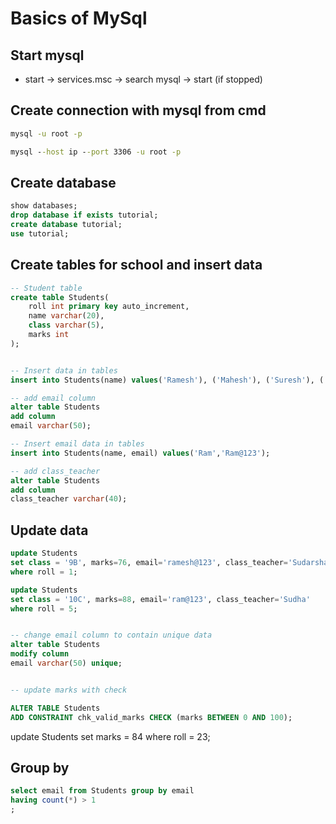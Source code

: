 # Basics of MySql

## Start mysql
- start -> services.msc -> search mysql -> start (if stopped)

## Create connection with mysql from cmd
```cmd
mysql -u root -p

mysql --host ip --port 3306 -u root -p
```

## Create database
```sql
show databases;
drop database if exists tutorial;
create database tutorial;
use tutorial;
```

## Create tables for school and insert data
```sql
-- Student table
create table Students(
	roll int primary key auto_increment,
	name varchar(20),
    class varchar(5),
	marks int
);


-- Insert data in tables
insert into Students(name) values('Ramesh'), ('Mahesh'), ('Suresh'), ('Mukesh');

-- add email column
alter table Students
add column
email varchar(50);

-- Insert email data in tables
insert into Students(name, email) values('Ram','Ram@123');

-- add class_teacher
alter table Students 
add column
class_teacher varchar(40);
```

## Update data
```sql
update Students 
set class = '9B', marks=76, email='ramesh@123', class_teacher='Sudarshan'
where roll = 1;

update Students 
set class = '10C', marks=88, email='ram@123', class_teacher='Sudha'
where roll = 5;


-- change email column to contain unique data
alter table Students
modify column
email varchar(50) unique;


-- update marks with check

ALTER TABLE Students
ADD CONSTRAINT chk_valid_marks CHECK (marks BETWEEN 0 AND 100);
```

update Students
set marks = 84
where roll = 23;


## Group by
```sql
select email from Students group by email
having count(*) > 1
;
```
